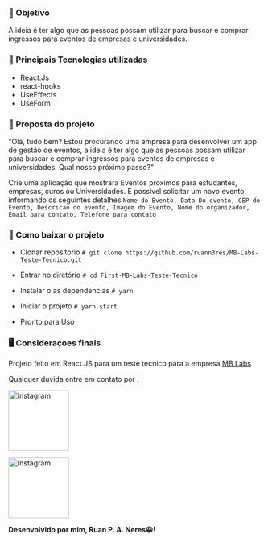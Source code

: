 ### 🎯 Objetivo
A ideia é ter algo que as pessoas possam utilizar para buscar e comprar ingressos para eventos de empresas e universidades.

### 🚀 Principais Tecnologias utilizadas

- React.Js
- react-hooks 
- UseEffects 
- UseForm

### 📑 Proposta do projeto

"Olá, tudo bem? Estou procurando uma empresa para desenvolver um app de gestão de eventos, a ideia é ter algo que as pessoas possam utilizar para buscar e comprar ingressos para eventos de empresas e universidades. Qual nosso próximo passo?"

Crie uma aplicação que mostrara Eventos proximos para estudantes, empresas, curos ou Universidades. É possivel solicitar um novo evento informando os seguintes detalhes ```Nome do Evento, Data Do evento, CEP do Evento, Descricao do evento, Imagem do Evento, Nome do organizador, Email para contato, Telefone para contato ```

### 🔨 Como baixar o projeto

- Clonar repositorio
`# git clone https://github.com/ruann3res/MB-Labs-Teste-Tecnico.git`

- Entrar no diretório
`# cd First-MB-Labs-Teste-Tecnico`

- Instalar o as dependencias
`# yarn`

- Iniciar o projeto
`# yarn start`

- Pronto para Uso 

### 🖥 Consideraçoes finais 

Projeto feito em React.JS para um teste tecnico para a empresa <a href="https://mblabs.com.br/"> MB Labs </a>

Qualquer duvida entre em contato por :
<div>
<a href="https://www.instagram.com/ruan_074/" target="_blank"><img src="https://img.shields.io/badge/Instagram-E4405F?style=for-the-badge&logo=instagram&logoColor=white" alt="Instagram" width="120px"></a>

<a href="https://www.linkedin.com/in/ruan-neres/" target="_blank"><img src="https://img.shields.io/badge/LinkedIn-0077B5?style=for-the-badge&logo=linkedin&logoColor=white"  alt="Instagram" width="120px"></a>

</div>


<strong>Desenvolvido por mim, Ruan P. A. Neres😀!  </strong>
